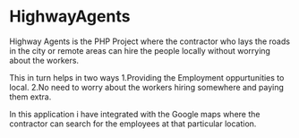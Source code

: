 # HighwayAgents
Highway Agents is the PHP Project where the contractor who lays the roads in the city or remote areas can hire the people locally without worrying about the workers.

This in turn helps in two ways
1.Providing the Employment oppurtunities to local.
2.No need to worry about the workers hiring somewhere and paying them extra.

In this application i have integrated with the Google maps where the contractor can search for the employees at that particular location.


